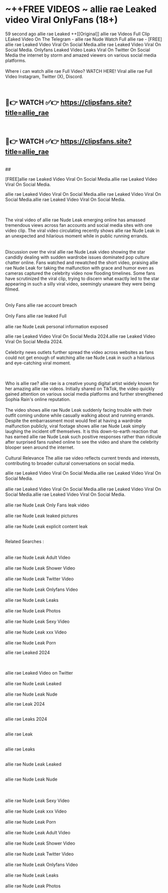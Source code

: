 # ~++FREE VIDEOS ~ allie rae Leaked video Viral OnlyFans (18+)<br>


59 second ago allie rae Leaked ++[[Original]] allie rae Videos Full Clip LEaked Video On The Telegram  - allie rae Nude  Watch Full allie rae - [FREE] allie rae Leaked Video Viral On Social Media.allie rae Leaked Video Viral On Social Media.   Onlyfans Leaked Video Leaks Viral On Twitter On Social Media the internet by storm and amazed viewers on various social media platforms. <br><br>
Where i can watch allie rae Full Video? WATCH HERE! Viral allie rae Full Video Instagram, Twitter (X), Discord. <br>


 <br>

##  🔴👉 WATCH ✅👉  <a href="https://clipsfans.site?title=allie_rae&ref=git">https://clipsfans.site?title=allie_rae</a> <br>
  <br>

##  🔴👉 WATCH ✅👉  <a href="https://clipsfans.site?title=allie_rae&ref=git">https://clipsfans.site?title=allie_rae</a> <br>
  <br>
  ##



[FREE]allie rae Leaked Video Viral On Social Media.allie rae Leaked Video Viral On Social Media. <br>

allie rae Leaked Video Viral On Social Media.allie rae Leaked Video Viral On Social Media.allie rae Leaked Video Viral On Social Media. <br>


  <br>

  <br>
The viral video of allie rae Nude Leak emerging online has amassed tremendous views across fan accounts and social media sites with one video clip. The viral video circulating recently shows allie rae Nude Leak in an unexpected and hilarious moment while in public running errands.<br>
<br>


<br>
Discussion over the viral allie rae Nude Leak video showing the star candidly dealing with sudden wardrobe issues dominated pop culture chatter online. Fans watched and rewatched the short video, praising allie rae Nude Leak for taking the malfunction with grace and humor even as cameras captured the celebrity video now flooding timelines. Some fans have scrutinized the viral clip, trying to discern what exactly led to the star appearing in such a silly viral video, seemingly unaware they were being filmed.<br>
<br>
<br> 
Only Fans allie rae account breach<br>
<br>
Only Fans allie rae leaked Full <br>
<br>
allie rae Nude Leak personal information exposed<br>

allie rae Leaked Video Viral On Social Media 2024.allie rae Leaked Video Viral On Social Media 2024. <br>
<br>
Celebrity news outlets further spread the video across websites as fans could not get enough of watching allie rae Nude Leak in such a hilarious and eye-catching viral moment.<br>
<br>

<br>
Who is allie rae? allie rae is a creative young digital artist widely known for her amazing allie rae videos. Initially shared on TikTok, the video quickly gained attention on various social media platforms and further strengthened Sophia Rain's online reputation.<br>
<br>
The video shows allie rae Nude Leak suddenly facing trouble with their outfit coming undone while casually walking about and running errands. Despite the embarrassment most would feel at having a wardrobe malfunction publicly, viral footage shows allie rae Nude Leak simply laughing the incident off themselves. It is this down-to-earth reaction that has earned allie rae Nude Leak such positive responses rather than ridicule after surprised fans rushed online to see the video and share the celebrity blooper seen around the internet.<br>
<br>
Cultural Relevance The allie rae video reflects current trends and interests, contributing to broader cultural conversations on social media.<br>

allie rae Leaked Video Viral On Social Media.allie rae Leaked Video Viral On Social Media.<br>
<br>
allie rae Leaked Video Viral On Social Media.allie rae Leaked Video Viral On Social Media.allie rae Leaked Video Viral On Social Media.<br>
<br>
allie rae Nude Leak Only Fans leak video<br>
<br>
allie rae Nude Leak leaked pictures<br>
<br>
allie rae Nude Leak explicit content leak<br>


<br>
Related Searches :<br>
<br>

<br>
allie rae Nude Leak Adult Video<br>
<br>
allie rae Nude Leak Shower Video<br>
<br>
allie rae Nude Leak Twitter Video<br>
<br>
allie rae Nude Leak Onlyfans Video<br>
<br>
allie rae Nude Leak Leaks<br>
<br>
allie rae Nude Leak Photos<br>

<br>
allie rae Nude Leak Sexy Video<br>
<br>
allie rae Nude Leak xxx Video<br>
<br>
allie rae Nude Leak Porn<br>

allie rae  Leaked 2024 <br> <br>
<br>

allie rae Leaked Video on Twitter <br>
<br>
allie rae Nude Leak Leaked<br>
<br>
allie rae Nude Leak Nude<br>


allie rae  Leak 2024 <br> <br>



allie rae  Leaks 2024 <br> <br>



 
allie rae  Leak<br> <br>



allie rae  Leaks<br> <br>


allie rae Nude Leak Leaked<br> <br>

allie rae Nude Leak Nude<br> <br>
<br> <br>
allie rae Nude Leak Sexy Video
<br> <br>
allie rae Nude Leak xxx Video
<br> <br>
allie rae Nude Leak Porn
<br> <br>
allie rae Nude Leak Adult Video
<br> <br>
allie rae Nude Leak Shower Video
<br> <br>
allie rae Nude Leak Twitter Video
<br> <br>
allie rae Nude Leak Onlyfans Video
<br> <br>
allie rae Nude Leak Leaks
<br> <br>
allie rae Nude Leak Photos






</p>




 



</p>










